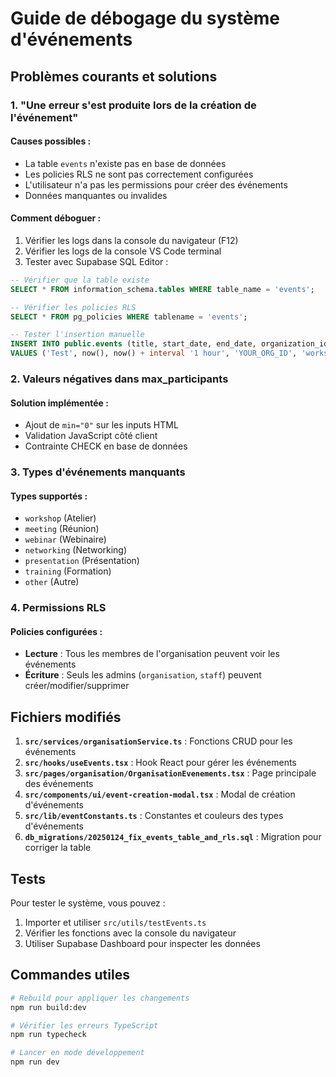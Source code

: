 # Guide de débogage du système d'événements

## Problèmes courants et solutions

### 1. "Une erreur s'est produite lors de la création de l'événement"

#### Causes possibles :
- La table `events` n'existe pas en base de données
- Les policies RLS ne sont pas correctement configurées  
- L'utilisateur n'a pas les permissions pour créer des événements
- Données manquantes ou invalides

#### Comment déboguer :
1. Vérifier les logs dans la console du navigateur (F12)
2. Vérifier les logs de la console VS Code terminal
3. Tester avec Supabase SQL Editor :

```sql
-- Vérifier que la table existe
SELECT * FROM information_schema.tables WHERE table_name = 'events';

-- Vérifier les policies RLS
SELECT * FROM pg_policies WHERE tablename = 'events';

-- Tester l'insertion manuelle
INSERT INTO public.events (title, start_date, end_date, organization_id, type)
VALUES ('Test', now(), now() + interval '1 hour', 'YOUR_ORG_ID', 'workshop');
```

### 2. Valeurs négatives dans max_participants

#### Solution implémentée :
- Ajout de `min="0"` sur les inputs HTML
- Validation JavaScript côté client
- Contrainte CHECK en base de données

### 3. Types d'événements manquants

#### Types supportés :
- `workshop` (Atelier)
- `meeting` (Réunion) 
- `webinar` (Webinaire)
- `networking` (Networking)
- `presentation` (Présentation)
- `training` (Formation)
- `other` (Autre)

### 4. Permissions RLS

#### Policies configurées :
- **Lecture** : Tous les membres de l'organisation peuvent voir les événements
- **Écriture** : Seuls les admins (`organisation`, `staff`) peuvent créer/modifier/supprimer

## Fichiers modifiés

1. **`src/services/organisationService.ts`** : Fonctions CRUD pour les événements
2. **`src/hooks/useEvents.tsx`** : Hook React pour gérer les événements
3. **`src/pages/organisation/OrganisationEvenements.tsx`** : Page principale des événements
4. **`src/components/ui/event-creation-modal.tsx`** : Modal de création d'événements
5. **`src/lib/eventConstants.ts`** : Constantes et couleurs des types d'événements
6. **`db_migrations/20250124_fix_events_table_and_rls.sql`** : Migration pour corriger la table

## Tests

Pour tester le système, vous pouvez :

1. Importer et utiliser `src/utils/testEvents.ts`
2. Vérifier les fonctions avec la console du navigateur
3. Utiliser Supabase Dashboard pour inspecter les données

## Commandes utiles

```bash
# Rebuild pour appliquer les changements
npm run build:dev

# Vérifier les erreurs TypeScript
npm run typecheck

# Lancer en mode développement
npm run dev
```